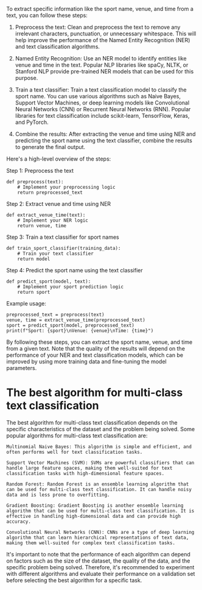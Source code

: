 To extract specific information like the sport name, venue, and time from a text, you can follow these steps:

1. Preprocess the text: Clean and preprocess the text to remove any irrelevant characters, punctuation, or unnecessary whitespace. This will help improve the performance of the Named Entity Recognition (NER) and text classification algorithms.

2. Named Entity Recognition: Use an NER model to identify entities like venue and time in the text. Popular NLP libraries like spaCy, NLTK, or Stanford NLP provide pre-trained NER models that can be used for this purpose.

3. Train a text classifier: Train a text classification model to classify the sport name. You can use various algorithms such as Naive Bayes, Support Vector Machines, or deep learning models like Convolutional Neural Networks (CNN) or Recurrent Neural Networks (RNN). Popular libraries for text classification include scikit-learn, TensorFlow, Keras, and PyTorch.

4. Combine the results: After extracting the venue and time using NER and predicting the sport name using the text classifier, combine the results to generate the final output.

Here's a high-level overview of the steps:

Step 1: Preprocess the text
```
def preprocess(text):
    # Implement your preprocessing logic
    return preprocessed_text
```
Step 2: Extract venue and time using NER

```
def extract_venue_time(text):
    # Implement your NER logic
    return venue, time
```
Step 3: Train a text classifier for sport names

```
def train_sport_classifier(training_data):
    # Train your text classifier
    return model
```

Step 4: Predict the sport name using the text classifier

```
def predict_sport(model, text):
    # Implement your sport prediction logic
    return sport
```

Example usage:

```
preprocessed_text = preprocess(text)
venue, time = extract_venue_time(preprocessed_text)
sport = predict_sport(model, preprocessed_text)
print(f"Sport: {sport}\nVenue: {venue}\nTime: {time}")
```

By following these steps, you can extract the sport name, venue, and time from a given text. Note that the quality of the results will depend on the performance 
of your NER and text classification models, which can be improved by using more training data and fine-tuning the model parameters.

# The best algorithm for multi-class text classification

The best algorithm for multi-class text classification depends on the specific characteristics of the dataset and the problem being solved. Some popular algorithms for multi-class text classification are:

    Multinomial Naive Bayes: This algorithm is simple and efficient, and often performs well for text classification tasks.

    Support Vector Machines (SVM): SVMs are powerful classifiers that can handle large feature spaces, making them well-suited for text classification tasks with high-dimensional feature spaces.

    Random Forest: Random Forest is an ensemble learning algorithm that can be used for multi-class text classification. It can handle noisy data and is less prone to overfitting.

    Gradient Boosting: Gradient Boosting is another ensemble learning algorithm that can be used for multi-class text classification. It is effective in handling high-dimensional data and can provide high accuracy.

    Convolutional Neural Networks (CNN): CNNs are a type of deep learning algorithm that can learn hierarchical representations of text data, making them well-suited for complex text classification tasks.

It's important to note that the performance of each algorithm can depend on factors such as the size of the dataset, the quality of the data, and the specific problem being solved. Therefore, it's recommended to experiment with different algorithms and evaluate their performance on a validation set before selecting the best algorithm for a specific task.
